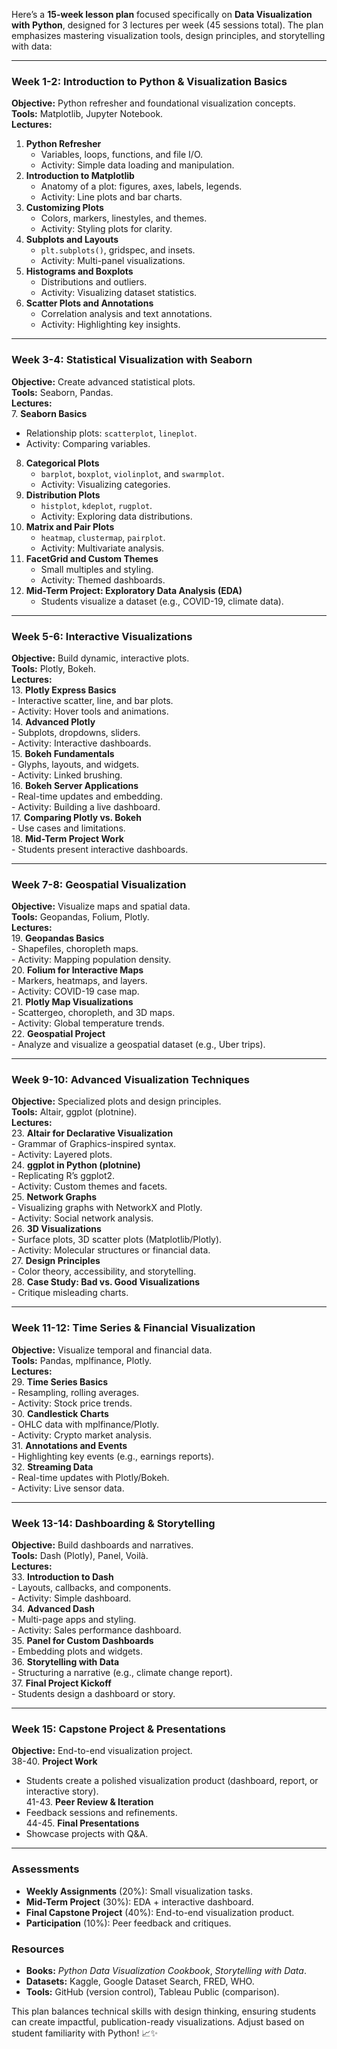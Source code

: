 Here’s a **15-week lesson plan** focused specifically on **Data Visualization with Python**, designed for 3 lectures per week (45 sessions total). The plan emphasizes mastering visualization tools, design principles, and storytelling with data:

---

### **Week 1-2: Introduction to Python & Visualization Basics**  
**Objective:** Python refresher and foundational visualization concepts.  
**Tools:** Matplotlib, Jupyter Notebook.  
**Lectures:**  
1. **Python Refresher**  
   - Variables, loops, functions, and file I/O.  
   - Activity: Simple data loading and manipulation.  
2. **Introduction to Matplotlib**  
   - Anatomy of a plot: figures, axes, labels, legends.  
   - Activity: Line plots and bar charts.  
3. **Customizing Plots**  
   - Colors, markers, linestyles, and themes.  
   - Activity: Styling plots for clarity.  
4. **Subplots and Layouts**  
   - `plt.subplots()`, gridspec, and insets.  
   - Activity: Multi-panel visualizations.  
5. **Histograms and Boxplots**  
   - Distributions and outliers.  
   - Activity: Visualizing dataset statistics.  
6. **Scatter Plots and Annotations**  
   - Correlation analysis and text annotations.  
   - Activity: Highlighting key insights.  

---

### **Week 3-4: Statistical Visualization with Seaborn**  
**Objective:** Create advanced statistical plots.  
**Tools:** Seaborn, Pandas.  
**Lectures:**  
7. **Seaborn Basics**  
   - Relationship plots: `scatterplot`, `lineplot`.  
   - Activity: Comparing variables.  
8. **Categorical Plots**  
   - `barplot`, `boxplot`, `violinplot`, and `swarmplot`.  
   - Activity: Visualizing categories.  
9. **Distribution Plots**  
   - `histplot`, `kdeplot`, `rugplot`.  
   - Activity: Exploring data distributions.  
10. **Matrix and Pair Plots**  
    - `heatmap`, `clustermap`, `pairplot`.  
    - Activity: Multivariate analysis.  
11. **FacetGrid and Custom Themes**  
    - Small multiples and styling.  
    - Activity: Themed dashboards.  
12. **Mid-Term Project: Exploratory Data Analysis (EDA)**  
    - Students visualize a dataset (e.g., COVID-19, climate data).  

---

### **Week 5-6: Interactive Visualizations**  
**Objective:** Build dynamic, interactive plots.  
**Tools:** Plotly, Bokeh.  
**Lectures:**  
13. **Plotly Express Basics**  
    - Interactive scatter, line, and bar plots.  
    - Activity: Hover tools and animations.  
14. **Advanced Plotly**  
    - Subplots, dropdowns, sliders.  
    - Activity: Interactive dashboards.  
15. **Bokeh Fundamentals**  
    - Glyphs, layouts, and widgets.  
    - Activity: Linked brushing.  
16. **Bokeh Server Applications**  
    - Real-time updates and embedding.  
    - Activity: Building a live dashboard.  
17. **Comparing Plotly vs. Bokeh**  
    - Use cases and limitations.  
18. **Mid-Term Project Work**  
    - Students present interactive dashboards.  

---

### **Week 7-8: Geospatial Visualization**  
**Objective:** Visualize maps and spatial data.  
**Tools:** Geopandas, Folium, Plotly.  
**Lectures:**  
19. **Geopandas Basics**  
    - Shapefiles, choropleth maps.  
    - Activity: Mapping population density.  
20. **Folium for Interactive Maps**  
    - Markers, heatmaps, and layers.  
    - Activity: COVID-19 case map.  
21. **Plotly Map Visualizations**  
    - Scattergeo, choropleth, and 3D maps.  
    - Activity: Global temperature trends.  
22. **Geospatial Project**  
    - Analyze and visualize a geospatial dataset (e.g., Uber trips).  

---

### **Week 9-10: Advanced Visualization Techniques**  
**Objective:** Specialized plots and design principles.  
**Tools:** Altair, ggplot (plotnine).  
**Lectures:**  
23. **Altair for Declarative Visualization**  
    - Grammar of Graphics-inspired syntax.  
    - Activity: Layered plots.  
24. **ggplot in Python (plotnine)**  
    - Replicating R’s ggplot2.  
    - Activity: Custom themes and facets.  
25. **Network Graphs**  
    - Visualizing graphs with NetworkX and Plotly.  
    - Activity: Social network analysis.  
26. **3D Visualizations**  
    - Surface plots, 3D scatter plots (Matplotlib/Plotly).  
    - Activity: Molecular structures or financial data.  
27. **Design Principles**  
    - Color theory, accessibility, and storytelling.  
28. **Case Study: Bad vs. Good Visualizations**  
    - Critique misleading charts.  

---

### **Week 11-12: Time Series & Financial Visualization**  
**Objective:** Visualize temporal and financial data.  
**Tools:** Pandas, mplfinance, Plotly.  
**Lectures:**  
29. **Time Series Basics**  
    - Resampling, rolling averages.  
    - Activity: Stock price trends.  
30. **Candlestick Charts**  
    - OHLC data with mplfinance/Plotly.  
    - Activity: Crypto market analysis.  
31. **Annotations and Events**  
    - Highlighting key events (e.g., earnings reports).  
32. **Streaming Data**  
    - Real-time updates with Plotly/Bokeh.  
    - Activity: Live sensor data.  

---

### **Week 13-14: Dashboarding & Storytelling**  
**Objective:** Build dashboards and narratives.  
**Tools:** Dash (Plotly), Panel, Voilà.  
**Lectures:**  
33. **Introduction to Dash**  
    - Layouts, callbacks, and components.  
    - Activity: Simple dashboard.  
34. **Advanced Dash**  
    - Multi-page apps and styling.  
    - Activity: Sales performance dashboard.  
35. **Panel for Custom Dashboards**  
    - Embedding plots and widgets.  
36. **Storytelling with Data**  
    - Structuring a narrative (e.g., climate change report).  
37. **Final Project Kickoff**  
    - Students design a dashboard or story.  

---

### **Week 15: Capstone Project & Presentations**  
**Objective:** End-to-end visualization project.  
38-40. **Project Work**  
   - Students create a polished visualization product (dashboard, report, or interactive story).  
41-43. **Peer Review & Iteration**  
   - Feedback sessions and refinements.  
44-45. **Final Presentations**  
   - Showcase projects with Q&A.  

---

### **Assessments**  
- **Weekly Assignments** (20%): Small visualization tasks.  
- **Mid-Term Project** (30%): EDA + interactive dashboard.  
- **Final Capstone Project** (40%): End-to-end visualization product.  
- **Participation** (10%): Peer feedback and critiques.  

### **Resources**  
- **Books:** *Python Data Visualization Cookbook*, *Storytelling with Data*.  
- **Datasets:** Kaggle, Google Dataset Search, FRED, WHO.  
- **Tools:** GitHub (version control), Tableau Public (comparison).  

This plan balances technical skills with design thinking, ensuring students can create impactful, publication-ready visualizations. Adjust based on student familiarity with Python! 📈✨